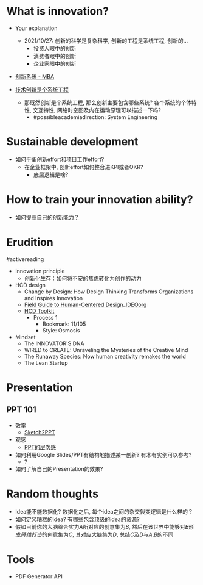 # What is innovation?
- Your explanation
  - 2021/10/27: 创新的科学是复杂科学, 创新的工程是系统工程, 创新的...
    - 投资人眼中的创新
    - 消费者眼中的创新
    - 企业家眼中的创新


- [创新系统 - MBA](https://wiki.mbalib.com/wiki/%E7%B3%BB%E7%BB%9F%E5%88%9B%E6%96%B0)
- [技术创新是个系统工程](https://www.edu.cn/ke_yan_yu_fa_zhan/special_topic/zbwjt/201611/t20161110_1466475.shtml)
  - 那既然创新是个系统工程, 那么创新主要包含哪些系统? 各个系统的个体特性, 交互特性, 网络时空图及内在运动原理可以描述一下吗?
    - #possibleacademiadirection: System Engineering

# Sustainable development
- 如何平衡创新effort和项目工作effort?
  - 在企业框架中, 创新effort如何整合进KPI或者OKR?
    - 底层逻辑是啥?

# How to train your innovation ability?
- [如何提高自己的创新能力？](https://www.zhihu.com/question/19692933)

# Erudition
#activereading
- Innovation principle
  - 创新化生存：如何将不安的焦虑转化为创作的动力
- HCD design
  - Change by Design: How Design Thinking Transforms Organizations and Inspires Innovation
  - [Field Guide to Human-Centered Design_IDEOorg](https://drive.google.com/file/d/1TFnpB7Ng9ZLBHVzgLgPwzY0743ihEc7m/view?usp=sharing)
  - [HCD Toolkit](https://www3.nd.edu/~mbloom/ID/Archive/IDEOHCDToolkit.pdf)
    - Process 1
      - Bookmark: 11/105
      - Style: Osmosis
- Mindset
  - The INNOVATOR'S DNA
  - WIRED to CREATE: Unraveling the Mysteries of the Creative Mind
  - The Runaway Species: Now human creativity remakes the world
  - The Lean Startup
# Presentation
## PPT 101
- 效率
  - [Sketch2PPT](?)
- 观感
  - [PPT的层次感](https://mp.weixin.qq.com/s/nb-BdyDH_F6aFdY0FzKNMg)
- 如何利用Google Slides/PPT有结构地描述某一创新? 有木有实例可以参考?
  - ?   
- 如何了解自己的Presentation的效果?


# Random thoughts
- Idea能不能数据化? 数据化之后, 每个idea之间的杂交裂变逻辑是什么样的？
- 如何定义糟糕的idea? 有哪些包含顶级的idea的资源?
- 假如目前你的大脑综合实力$A$所对应的创意集为$B$, 然后在该世界中能够对$B$形成*降维打击*的创意集为$C$, 其对应大脑集为$D$, 总结$C$及$D$与$A$,$B$的不同

# Tools
- PDF Generator API
